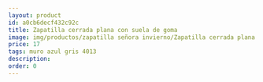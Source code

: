 ```yaml
---
layout: product
id: a0cb6decf432c92c
title: Zapatilla cerrada plana con suela de goma
image: img/productos/zapatilla señora invierno/Zapatilla cerrada plana con suela de goma=17=muro azul gris 4013.webp
price: 17
tags: muro azul gris 4013
description: 
order: 0
---
```

